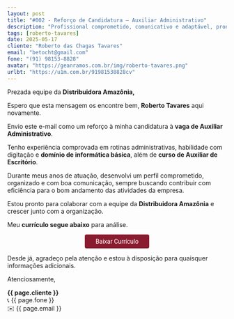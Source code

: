 ```yaml
---
layout: post
title: "#002 - Reforço de Candidatura – Auxiliar Administrativo"
description: "Profissional comprometido, comunicativo e adaptável, pronto para agregar valor à equipe!"
tags: [roberto-tavares]
date: 2025-05-17
cliente: "Roberto das Chagas Tavares"
email: "betocht@gmail.com"
fone: "(91) 98153-8828"
avatar: "https://geanramos.com.br/img/roberto-tavares.png"
urlbt: "https://u1m.com.br/91981538828cv"
---
```

Prezada equipe da **Distribuidora Amazônia,**

Espero que esta mensagem os encontre bem, **Roberto Tavares** aqui novamente.

Envio este e-mail como um reforço à minha candidatura à **vaga de Auxiliar Administrativo**. 

Tenho experiência comprovada em rotinas administrativas, habilidade com digitação e **domínio de informática básica**, além de **curso de Auxiliar de Escritório**.

Durante meus anos de atuação, desenvolvi um perfil comprometido, organizado e com boa comunicação, sempre buscando contribuir com eficiência para o bom andamento das atividades da empresa.

Estou pronto para colaborar com a equipe da **Distribuidora Amazônia** e crescer junto com a organização.

Meu **currículo segue abaixo** para análise.


<center><a href="{{ page.urlbt }}" class="btn" style="display: inline-block;padding: 8px 25px;color: white;font-size: 14px;text-decoration: none;border-radius: 4px;text-align: center;cursor: pointer;display: inline-block;font-weight: 400;font-family: 'Roboto', Tahoma, Verdana, Segoe, sans-serif;background-color: #8a1c2f;">Baixar Currículo</a></center>

Desde já, agradeço pela atenção e estou à disposição para quaisquer informações adicionais.


Atenciosamente,

**{{ page.cliente }}**<br>
📞 {{ page.fone }}<br>
✉️ {{ page.email }}
